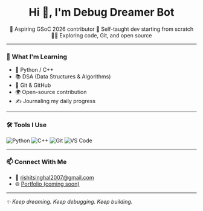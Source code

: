 <h1 align="center">Hi 👋, I'm Debug Dreamer Bot</h1>

<p align="center">
🚀 Aspiring GSoC 2026 contributor  
🧠 Self-taught dev starting from scratch  
👨‍💻 Exploring code, Git, and open source  
</p>

---

### 🌱 What I'm Learning

- 🐍 Python / C++
- 📚 DSA (Data Structures & Algorithms)
- 🔄 Git & GitHub
- 🌍 Open-source contribution
- ✍️ Journaling my daily progress

---

### 🛠 Tools I Use

![Python](https://img.shields.io/badge/-Python-3776AB?style=flat-square&logo=python&logoColor=white)
![C++](https://img.shields.io/badge/-C++-00599C?style=flat-square&logo=c%2B%2B&logoColor=white)
![Git](https://img.shields.io/badge/-Git-F05032?style=flat-square&logo=git&logoColor=white)
![VS Code](https://img.shields.io/badge/-VS%20Code-007ACC?style=flat-square&logo=visual-studio-code&logoColor=white)

---

### 📫 Connect With Me

- 📧 rishitsinghal2007@gmail.com
- 🌐 [Portfolio (coming soon)](https://your-portfolio-link.com)

---

_✨ Keep dreaming. Keep debugging. Keep building._


<!--
**debugDreamer-bot/debugDreamer-bot** is a ✨ _special_ ✨ repository because its `README.md` (this file) appears on your GitHub profile.

Here are some ideas to get you started:

- 🔭 I’m currently working on ...
- 🌱 I’m currently learning ...
- 👯 I’m looking to collaborate on ...
- 🤔 I’m looking for help with ...
- 💬 Ask me about ...
- 📫 How to reach me: ...
- 😄 Pronouns: ...
- ⚡ Fun fact: ...
-->
